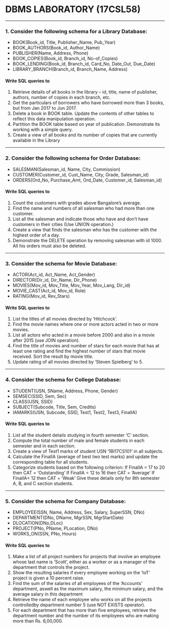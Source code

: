 # DBMS LABORATORY (17CSL58)

***
### 1. Consider the following schema for a Library Database:
* BOOK(Book_id, Title, Publisher_Name, Pub_Year)
* BOOK_AUTHORS(Book_id, Author_Name)
* PUBLISHER(Name, Address, Phone)
* BOOK_COPIES(Book_id, Branch_id, No-of_Copies)
* BOOK_LENDING(Book_id, Branch_id, Card_No, Date_Out, Due_Date)
* LIBRARY_BRANCH(Branch_id, Branch_Name, Address)

#### Write SQL queries to
1. Retrieve details of all books in the library – id, title, name of publisher,
authors, number of copies in each branch, etc.
2. Get the particulars of borrowers who have borrowed more than 3 books, but
from Jan 2017 to Jun 2017.
3. Delete a book in BOOK table. Update the contents of other tables to reflect
this data manipulation operation.
4. Partition the BOOK table based on year of publication. Demonstrate its
working with a simple query.
5. Create a view of all books and its number of copies that are currently available
in the Library
***
### 2. Consider the following schema for Order Database:
* SALESMAN(Salesman_id, Name, City, Commission)
* CUSTOMER(Customer_id, Cust_Name, City, Grade, Salesman_id)
* ORDERS(Ord_No, Purchase_Amt, Ord_Date, Customer_id, Salesman_id)

#### Write SQL queries to
1. Count the customers with grades above Bangalore’s average.
2. Find the name and numbers of all salesman who had more than one customer.
3. List all the salesman and indicate those who have and don’t have customers in
their cities (Use UNION operation.)
4. Create a view that finds the salesman who has the customer with the highest
order of a day.
5. Demonstrate the DELETE operation by removing salesman with id 1000. All
his orders must also be deleted.
***
### 3. Consider the schema for Movie Database:
* ACTOR(Act_id, Act_Name, Act_Gender)
* DIRECTOR(Dir_id, Dir_Name, Dir_Phone)
* MOVIES(Mov_id, Mov_Title, Mov_Year, Mov_Lang, Dir_id)
* MOVIE_CAST(Act_id, Mov_id, Role)
* RATING(Mov_id, Rev_Stars)

#### Write SQL queries to
1. List the titles of all movies directed by ‘Hitchcock’.
2. Find the movie names where one or more actors acted in two or more movies.
3. List all actors who acted in a movie before 2000 and also in a movie after 2015
(use JOIN operation).
4. Find the title of movies and number of stars for each movie that has at least one
rating and find the highest number of stars that movie received. Sort the result
by movie title.
5. Update rating of all movies directed by ‘Steven Spielberg’ to 5.
***
### 4. Consider the schema for College Database:
* STUDENT(USN, SName, Address, Phone, Gender)
* SEMSEC(SSID, Sem, Sec)
* CLASS(USN, SSID)
* SUBJECT(Subcode, Title, Sem, Credits)
* IAMARKS(USN, Subcode, SSID, Test1, Test2, Test3, FinalIA)

#### Write SQL queries to
1. List all the student details studying in fourth semester ‘C’ section.
2. Compute the total number of male and female students in each semester and in
each section.
3. Create a view of Test1 marks of student USN ‘1BI17CS101’ in all subjects.
4. Calculate the FinalIA (average of best two test marks) and update the
corresponding table for all students.
5. Categorize students based on the following criterion:
If FinalIA = 17 to 20 then CAT = ‘Outstanding’
If FinalIA = 12 to 16 then CAT = ‘Average’
If FinalIA< 12 then CAT = ‘Weak’
Give these details only for 8th semester A, B, and C section students.
***
### 5. Consider the schema for Company Database:
* EMPLOYEE(SSN, Name, Address, Sex, Salary, SuperSSN, DNo)
* DEPARTMENT(DNo, DName, MgrSSN, MgrStartDate)
* DLOCATION(DNo,DLoc)
* PROJECT(PNo, PName, PLocation, DNo)
* WORKS_ON(SSN, PNo, Hours)

#### Write SQL queries to
1. Make a list of all project numbers for projects that involve an employee whose
last name is ‘Scott’, either as a worker or as a manager of the department that
controls the project.
2. Show the resulting salaries if every employee working on the ‘IoT’ project is
given a 10 percent raise.
3. Find the sum of the salaries of all employees of the ‘Accounts’ department, aswell as the maximum salary, the minimum salary, and the average salary in
this department
4. Retrieve the name of each employee who works on all the projects
controlledby department number 5 (use NOT EXISTS operator).
5. For each department that has more than five employees, retrieve the
department number and the number of its employees who are making more
than Rs. 6,00,000.
